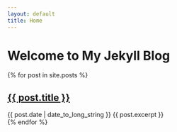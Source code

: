 ```yaml
---
layout: default
title: Home
---
```


# Welcome to My Jekyll Blog

{% for post in site.posts %}
  <article>
    <h2><a href="{{ post.url }}">{{ post.title }}</a></h2>
    <time datetime="{{ post.date | date: "%Y-%m-%d" }}">{{ post.date | date_to_long_string }}</time>
    {{ post.excerpt }}
  </article>
{% endfor %}


